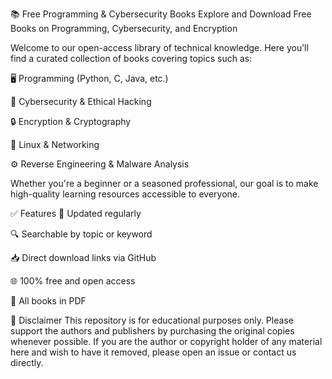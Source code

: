 📚 Free Programming & Cybersecurity Books
Explore and Download Free Books on Programming, Cybersecurity, and Encryption

Welcome to our open-access library of technical knowledge. Here you’ll find a curated collection of books covering topics such as:

🖥️ Programming (Python, C, Java, etc.)

🔐 Cybersecurity & Ethical Hacking

🔒 Encryption & Cryptography

🐧 Linux & Networking

⚙️ Reverse Engineering & Malware Analysis

Whether you're a beginner or a seasoned professional, our goal is to make high-quality learning resources accessible to everyone.

✅ Features
📘 Updated regularly

🔍 Searchable by topic or keyword

📥 Direct download links via GitHub

🌐 100% free and open access

📄 All books in PDF

📢 Disclaimer
This repository is for educational purposes only. Please support the authors and publishers by purchasing the original copies whenever possible. If you are the author or copyright holder of any material here and wish to have it removed, please open an issue or contact us directly.
